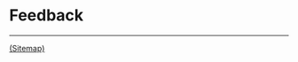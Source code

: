 # Feedback

---

[(Sitemap)](https://github.com/way-of-the-sunvox/Way-of-the-SunVox/blob/master/Sitemap.md)

